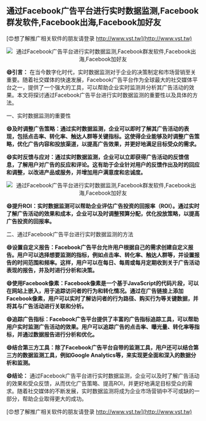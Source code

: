 ## **通过Facebook广告平台进行实时数据监测,Facebook群发软件,Facebook出海,Facebook加好友**

[😍想了解推广相关软件的朋友请登录 http://www.vst.tw](http://www.vst.tw)

 <center><img src="https://vst.tw/MP4/tuiguang/png/5.png" alt="通过Facebook广告平台进行实时数据监测,Facebook群发软件,Facebook出海,Facebook加好友"></center>

**😄引言：**
在当今数字化时代，实时数据监测对于企业的决策制定和市场营销至关重要。随着社交媒体的快速发展，Facebook广告平台作为全球最大的社交媒体平台之一，提供了一个强大的工具，可以帮助企业实时监测并分析其广告活动的效果。本文将探讨通过Facebook广告平台进行实时数据监测的重要性以及具体的方法。

一、实时数据监测的重要性

**😄及时调整广告策略：通过实时数据监测，企业可以即时了解其广告活动的表现，包括点击率、转化率、触达人群等关键指标。这使得企业能够及时调整广告策略，优化广告内容和投放渠道，以提高广告效果，并更好地满足目标受众的需求。**

**😄实时反馈与应对：通过实时数据监测，企业可以立即获得广告活动的反馈信息，了解用户对广告的反应和评论。这有助于企业针对用户的反馈作出及时的回应和调整，以改进产品或服务，并增加用户满意度和忠诚度。**

 <center><img src="https://vst.tw/MP4/tuiguang/png/4.png" alt="通过Facebook广告平台进行实时数据监测,Facebook群发软件,Facebook出海,Facebook加好友"></center>

**😄提升ROI：实时数据监测可以帮助企业评估广告投资的回报率（ROI）。通过实时了解广告活动的效果和成本，企业可以及时调整预算分配，优化投放策略，以提高广告投资的回报率。**

二、通过Facebook广告平台进行实时数据监测的方法

**😄设置自定义报告：Facebook广告平台允许用户根据自己的需求创建自定义报告。用户可以选择想要监测的指标，例如点击率、转化率、触达人群等，并设置报告的时间范围和频率。这样，用户可以在每日、每周或每月定期收到关于广告活动表现的报告，并及时进行分析和决策。**

**😄使用Facebook像素：Facebook像素是一个基于JavaScript的代码片段，可以在网站上嵌入，用于追踪访问者的行为和转化情况。通过在广告链接上添加Facebook像素，用户可以实时了解访问者的行为路径、购买行为等关键数据，并将其与广告活动进行关联和分析。**

**😄追踪广告指标：Facebook广告平台提供了丰富的广告指标追踪工具，可以帮助用户实时监测广告活动的效果。用户可以追踪广告的点击率、曝光量、转化率等指标，并通过数据报告进行分析和优化。**

**😄结合第三方工具：除了Facebook广告平台自带的监测工具，用户还可以结合第三方的数据监测工具，例如Google Analytics等，来实现更全面和深入的数据分析和监测。**

**😄结论：**
通过Facebook广告平台进行实时数据监测，企业可以及时了解广告活动的效果和受众反馈，从而优化广告策略、提高ROI，并更好地满足目标受众的需求。随着社交媒体的不断发展，实时数据监测将成为企业市场营销中不可或缺的一部分，帮助企业取得更大的成功。

[😍想了解推广相关软件的朋友请登录 http://www.vst.tw](http://www.vst.tw)



